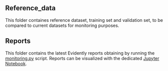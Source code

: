 ## Reference_data

This folder containes reference dataset, training set and validation set, to be compared to current datasets for monitoring purposes.

## Reports

  This folder contains the latest Evidently reports obtaining by running the [monitoring.py](https://github.com/FrancescaBellucci/mlops-zoomcamp/blob/main/final_project/code/monitoring.py) script. Reports can be visualized with the dedicated [Jupyter Notebook](https://github.com/FrancescaBellucci/mlops-zoomcamp/blob/main/final_project/code/visualize_reports.ipynb).
